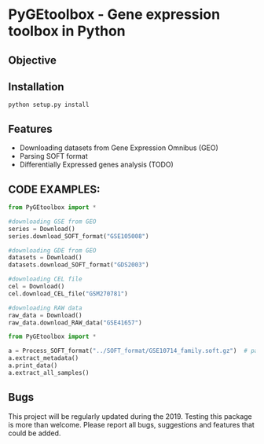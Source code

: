 # PyGEtoolbox - Gene expression toolbox in Python

## Objective


## Installation

    python setup.py install

## Features

- Downloading datasets from Gene Expression Omnibus (GEO)
- Parsing SOFT format
- Differentially Expressed genes analysis (TODO)

## CODE EXAMPLES:

```python
from PyGEtoolbox import *

#downloading GSE from GEO
series = Download()
series.download_SOFT_format("GSE105008") 

#downloading GDE from GEO
datasets = Download()
datasets.download_SOFT_format("GDS2003") 

#downloading CEL file
cel = Download()
cel.download_CEL_file("GSM270781")

#downloading RAW data
raw_data = Download()
raw_data.download_RAW_data("GSE41657")
```

```python
from PyGEtoolbox import *

a = Process_SOFT_format("../SOFT_format/GSE10714_family.soft.gz")  # path to the data
a.extract_metadata()
a.print_data()
a.extract_all_samples()
```

## Bugs

This project will be regularly updated during the 2019. Testing this package is more than welcome. 
Please report all bugs, suggestions and features that could be added.